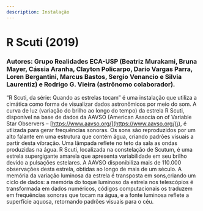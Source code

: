 ```yaml
---
description: Instalação
---
```


# R Scuti \(2019\)

### **Autores: Grupo Realidades ECA-USP \(Beatriz Murakami, Bruna Mayer, Cássia Aranha, Clayton Policarpo, Dario Vargas Parra, Loren Bergantini, Marcus Bastos, Sergio Venancio e Silvia Laurentiz\) e Rodrigo G. Vieira \(astrônomo colaborador\).** 

“R Scuti, da série: Quando as estrelas tocam” é uma instalação que utiliza a cimática como forma de visualizar dados astronômicos por meio do som. A curva de luz \(variação do brilho ao longo do tempo\) da estrela R Scuti, disponível na base de dados da AAVSO \(American Associa on of Variable Star Observers – [https://www.aavso.org/](https://www.aavso.org/)\), é utlizada para gerar frequências sonoras. Os sons são reproduzidos por um alto falante em uma estrutura que contém água, criando padrões visuais a partir desta vibração. Uma lâmpada reflete no teto da sala as ondas produzidas na água. R Scuti, localizada na constelação de Scutum, é uma estrela supergigante amarela que apresenta variabilidade em seu brilho devido a pulsações estelares. A AAVSO disponibiliza mais de 110.000 observações desta estrela, obtidas ao longo de mais de um século. A memória da variação luminosa da estrela é transposta em sons,criando um ciclo de dados: a memória do toque luminoso da estrela nos telescópios é transformada em dados numéricos, códigos computacionais os traduzem em frequências sonoras que tocam na água, e a fonte luminosa reflete a superfície aquosa, retornando padrões visuais para o céu.

